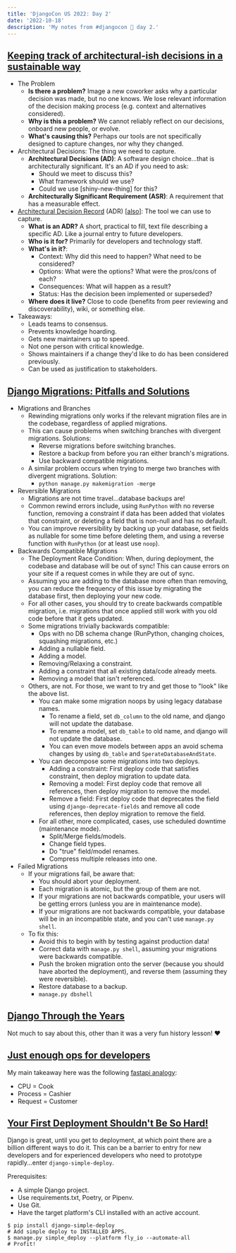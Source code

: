```yaml
---
title: 'DjangoCon US 2022: Day 2'
date: '2022-10-18'
description: 'My notes from #djangocon 🦀 day 2.'
---
```


## [Keeping track of architectural-ish decisions in a sustainable way](https://2022.djangocon.us/talks/keeping-track-of-architectural-ish-in-a/)

- The Problem
  - **Is there a problem?** Image a new coworker asks why a particular decision was made, but no one knows. We lose relevant information of the decision making process (e.g. context and alternatives considered).
  - **Why is this a problem?** We cannot reliably reflect on our decisions, onboard new people, or evolve.
  - **What's causing this?** Perhaps our tools are not specifically designed to capture changes, nor why they changed.
- Architectural Decisions: The thing we need to capture.
  - **Architectural Decisions (AD)**: A software design choice...that is architecturally significant. It's an AD if you need to ask:
    - Should we meet to discuss this?
    - What framework should we use?
    - Could we use [shiny-new-thing] for this?
  - **Architecturally Significant Requirement (ASR)**: A requirement that has a measurable effect.
- [Architectural Decision Record](https://cognitect.com/blog/2011/11/15/documenting-architecture-decisions) (ADR) [[also](https://18f.gsa.gov/2021/07/06/architecture_decision_records_helpful_now_invaluable_later/)]: The tool we can use to capture.
  - **What is an ADR?** A short, practical to fill, text file describing a specific AD. Like a journal entry to future developers.
  - **Who is it for?** Primarily for developers and technology staff.
  - **What's in it?**:
    - Context: Why did this need to happen? What need to be considered?
    - Options: What were the options? What were the pros/cons of each?
    - Consequences: What will happen as a result?
    - Status: Has the decision been implemented or superseded?
  - **Where does it live?** Close to code (benefits from peer reviewing and discoverability), wiki, or something else.
- Takeaways:
  - Leads teams to consensus.
  - Prevents knowledge hoarding.
  - Gets new maintainers up to speed.
  - Not one person with critical knowledge.
  - Shows maintainers if a change they'd like to do has been considered previously.
  - Can be used as justification to stakeholders.

## [Django Migrations: Pitfalls and Solutions](https://2022.djangocon.us/talks/django-migrations-pitfalls-and-solutions/)

- Migrations and Branches
  - Rewinding migrations only works if the relevant migration files are in the codebase, regardless of applied migrations.
  - This can cause problems when switching branches with divergent migrations. Solutions:
    - Reverse migrations before switching branches.
    - Restore a backup from before you ran either branch's migrations.
    - Use backward compatible migrations.
  - A similar problem occurs when trying to merge two branches with divergent migrations. Solution:
    - `python manage.py makemigration -merge`
- Reversible Migrations
  - Migrations are not time travel...database backups are!
  - Common rewind errors include, using `RunPython` with no reverse function, removing a constraint if data has been added that violates that constraint, or deleting a field that is non-null and has no default.
  - You can improve reversibility by backing up your database, set fields as nullable for some time before deleting them, and using a reverse function with `RunPython` (or at least use `noop`).
- Backwards Compatible Migrations
  - The Deployment Race Condition: When, during deployment, the codebase and database will be out of sync! This can cause errors on your site if a request comes in while they are out of sync.
  - Assuming you are adding to the database more often than removing, you can reduce the frequency of this issue by migrating the database first, then deploying your new code.
  - For all other cases, you should try to create backwards compatible migration, i.e. migrations that once applied still work with you old code before that it gets updated.
  - Some migrations trivially backwards compatible:
    - Ops with no DB schema change (RunPython, changing choices, squashing migrations, etc.)
    - Adding a nullable field.
    - Adding a model.
    - Removing/Relaxing a constraint.
    - Adding a constraint that all existing data/code already meets.
    - Removing a model that isn't referenced.
  - Others, are not. For those, we want to try and get those to "look" like the above list.
    - You can make some migration noops by using legacy database names.
      - To rename a field, set `db_column` to the old name, and django will not update the database.
      - To rename a model, set `db_table` to old name, and django will not update the database.
      - You can even move models between apps an avoid schema changes by using `db_table` and `SperateDatabaseAndState`.
    - You can decompose some migrations into two deploys.
      - Adding a constraint: First deploy code that satisfies constraint, then deploy migration to update data.
      - Removing a model: First deploy code that remove all references, then deploy migration to remove the model.
      - Remove a field: First deploy code that deprecates the field using `django-deprecate-fields` and remove all code references, then deploy migration to remove the field.
    - For all other, more complicated, cases, use scheduled downtime (maintenance mode).
      - Split/Merge fields/models.
      - Change field types.
      - Do "true" field/model renames.
      - Compress multiple releases into one.
- Failed Migrations
  - If your migrations fail, be aware that:
    - You should abort your deployment.
    - Each migration is atomic, but the group of them are not.
    - If your migrations are not backwards compatible, your users will be getting errors (unless you are in maintenance mode).
    - If your migrations are not backwards compatible, your database will be in an incompatible state, and you can't use `manage.py shell`.
  - To fix this:
    - Avoid this to begin with by testing against production data!
    - Correct data with `manage.py shell`, assuming your migrations were backwards compatible.
    - Push the broken migration onto the server (because you should have aborted the deployment), and reverse them (assuming they were reversible).
    - Restore database to a backup.
    - `manage.py dbshell`

## [Django Through the Years](https://2022.djangocon.us/talks/django-through-the-years/)

Not much to say about this, other than it was a very fun history lesson! ❤️

## [Just enough ops for developers](https://2022.djangocon.us/talks/just-enough-ops-for-developers/)

My main takeaway here was the following [fastapi analogy](https://fastapi.tiangolo.com/async/):

- CPU = Cook
- Process = Cashier
- Request = Customer

## [Your First Deployment Shouldn't Be So Hard!](https://2022.djangocon.us/talks/your-first-deployment-shouldn-t-be-so/)

Django is great, until you get to deployment, at which point there are a billion different ways to do it. This can be a barrier to entry for new developers and for experienced developers who need to prototype rapidly...enter `django-simple-deploy`.

Prerequisites:

- A simple Django project.
- Use requirements.txt, Poetry, or Pipenv.
- Use Git.
- Have the target platform's CLI installed with an active account.

```
$ pip install django-simple-deploy
# Add simple deploy to INSTALLED APPS.
$ manage.py simple_deploy --platform fly_io --automate-all
# Profit!
```
